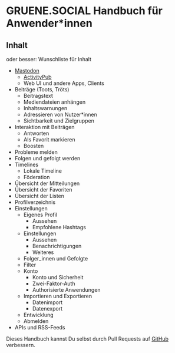 # GRUENE.SOCIAL Handbuch für Anwender*innen

## Inhalt

oder besser: Wunschliste für Inhalt

- [Mastodon](mastodon.md)
  - [ActivityPub](activitypub.md)
  - Web UI und andere Apps, Clients
- Beiträge (Toots, Tröts)
  - Beitragstext
  - Mediendateien anhängen
  - Inhaltswarnungen
  - Adressieren von Nutzer*innen
  - Sichtbarkeit und Zielgruppen
- Interaktion mit Beiträgen
  - Antworten
  - Als Favorit markieren
  - Boosten
- Probleme melden
- Folgen und gefolgt werden
- Timelines
  - Lokale Timeline
  - Föderation
- Übersicht der Mitteilungen
- Übersicht der Favoriten
- Übersicht der Listen
- Profilverzeichnis
- Einstellungen
  - Eigenes Profil
    - Aussehen
    - Empfohlene Hashtags
  - Einstellungen
    - Aussehen
    - Benachrichtigungen
    - Weiteres
  - Folger_innen und Gefolgte
  - Filter
  - Konto
    - Konto und Sicherheit
    - Zwei-Faktor-Auth
    - Authorisierte Anwendungen
  - Importieren und Exportieren
    - Datenimport
    - Datenexport
  - Entwicklung
  - Abmelden
- APIs und RSS-Feeds

Dieses Handbuch kannst Du selbst durch Pull Requests auf [GitHub](https://github.com/netzbegruenung/handbuch.gruene.social) verbessern.